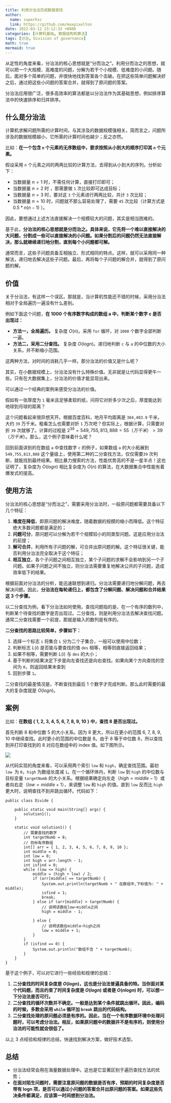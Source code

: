 ```yaml
---
title: 利用分治法完成数据查找
author:
  name: superhsc
  link: https://github.com/maxpixelton
date: 2022-03-12 23:12:33 +0800
categories: [计算机基础, 数据结构和算法]
tags: [分治, Division of governance]
math: true
mermaid: true
---
```


从定性的角度来看，分治法的核心思想就是“分而治之”。利用分而治之的思想，就可以把一个大规模、高难度的问题，分解为若干个小规模、低难度的小问题。随后，面对多个简单的问题，并很快地找到答案各个击破。在把这些简单问题解决好之后，通过把这些小问题的答案合并，就得到了原问题的答案。

分治法应用很广泛，很多高效率的算法都是以分治法作为其基础思想，例如排序算法中的快速排序和归并排序。

## 什么是分治法

计算机求解问题所需的计算时间，与其涉及的数据规模强相关。简而言之，问题所涉及的数据规模越小，它所需的计算时间也越少；反之亦然。

比如：**在一个包含 `n` 个元素的无序数组中，要求按照从小到大的顺序打印其 `n` 个元素。**

假设采用 `n` 个元素之间的两两比较的计算方法，去得到从小到大的序列。分析如下：

- 当数据量 $n = 1$ 时，不需任何计算，直接打印即可；
- 当数据量 $n = 2$ 时 ，那需要做 `1` 次比较即可达成目标；
- 当数据量 $n = 3$ 时，要对这 `3` 个元素进行两两比较，共计 `3` 次比较；
- 当数据量 $n = 10$ 时，问题就不那么容易处理了，需要 `45` 次比较（计算方式是 $0.5*n(n-1)$ ）。

因此，要想通过上述方法直接解决一个规模较大的问题，其实是相当困难的。

基于此，**分治法的核心思想就是分而治之。具体来说，它先将一个难以直接解决的大问题，分割成一些可以直接解决的小问题。如果分割后的问题仍然无法直接解决，那么就继续递归地分割，直到每个小问题都可解。**

通常而言，这些子问题具备互相独立、形式相同的特点。这样，就可以采用同一种解法，递归地去解决这些子问题。最后，再将每个子问题的解合并，就得到了原问题的解。

## 价值

关于分治法，有这样一个误区。那就是，当计算机性能还不错的时候，采用分治法相对于全局遍历一遍没有什么差别。

例如下面这个问题，**在 1000 个有序数字构成的数组 a 中，判断某个数字 c 是否出现过：**

- **方法一，全局遍历。** 复杂度 $O(n)$。采用 `for` 循环，对 `1000` 个数字全部判断一遍。
- **方法二，采用二分查找。** 复杂度 $O(logn)$。递归地判断 `c` 与 `a` 的中位数的大小关系，并不断缩小范围。

这两种方法，对时间的消耗几乎一样。那分治法的价值又是什么呢？

其实，在小数据规模上，分治法没有什么特殊价值。无非就是让代码显得更牛一些。只有在大数据集上，分治法的价值才能显现出来。

可以通过一个经典的案例来感受分治法的价值。

假如有一张厚度为 `1` 毫米且足够柔软的纸，问将它对折多少次之后，厚度能达到地球到月球的距离？

这个问题看起来很异想天开。根据百度百科，地月平均距离是 `384,403.9` 千米，大约 `39` 万千米。粗看怎么也需要对折 `1` 万次吧？但实际上，根据计算，只需要对折 `39` 次就够了。计算的过程是 $2^39 = 549,755,813,888 = 55 （万千米） > 39 （万千米）$。那么，这个例子意味着什么呢？

回到前面讲到的在数组 `a` 中查找数字 `c` 的例子，如果数组 `a` 的大小拓展到 `549,755,813,888` 这个量级上，使用第二种的二分查找方法，仅仅需要`39` 次判断，就能找到最终结果。相比暴力搜索的方法，性能优势高的不是一星半点！这也证明了，复杂度为 $O(logn)$ 相比复杂度为 $O(n)$ 的算法，在大数据集合中性能有着爆发式的提高。

## 使用方法

分治法的核心思想是“分而治之”，需要采用分治法时，一般原问题都需要具备以下几个特征：

1. **难度在降低**，即原问题的解决难度，随着数据的规模的缩小而降低。这个特征绝大多数问题都是满足的；
2. **问题可分**，原问题可以分解为若干个规模较小的同类型问题。这是应用分治法的前提；
3. **解可合并**，利用所有子问题的解，可合并出原问题的解。这个特征很关键，能否利用分治法完全取决于这个特征；
4. **相互独立**，各个子问题之间相互独立，某个子问题的求解不会影响到另一个子问题。如果子问题之间不独立，则分治法需要重复地解决公共的子问题，造成效率低下的结果。

根据前面对分治法的分析，能迅速联想到递归。分治法需要递归地分解问题，再去解决问题。因此，**分治法在每轮递归上，都包含了分解问题、解决问题和合并结果这 3 个步骤。**

以二分查找为例，看下分治法如何使用。查找问题指的是，在一个有序的数列中，判断某个待查找的数字是否出现过。二分查找，则是利用分治法去解决查找问题。通常二分查找需要一个前提，那就是输入的数列是有序的。

**二分查找的思路比较简单，步骤如下：**

1. 选择一个标志 `i` 将集合 `L` 分为二个子集合，一般可以使用中位数；
2. 判断标志 $L(i)$ 是否能与要查找的值 `des` 相等，相等则直接返回结果；
3. 如果不相等，需要判断 $L(i)$ 与 `des` 的大小；
4. 基于判断的结果决定下步是向左查找还是向右查找。如果向某个方向查找的空间为 `0`，则返回结果未查到
5. 回到步骤 `1`。

二分查找的最差情况是，不断查找到最后 1 个数字才完成判断。那么此时需要的最大的复杂度就是 $O(logn)$。

## 案例

比如：**在数组 { 1, 2, 3, 4, 5, 6, 7, 8, 9, 10 } 中，查找 8 是否出现过。**

首先判断 8 和中位数 5 的大小关系。因为 8 更大，所以在更小的范围 6, 7, 8, 9, 10 中继续查找。此时更小的范围的中位数是 8。由于 8 等于中位数 8，所以查找到并打印查找到的 8 对应在数组中的 index 值。如下图所示。

![](https://images.happymaya.cn/assert/structures/1201.gif)

从代码实现的角度来看，可以采用两个索引 `low` 和 `high`，确定查找范围。最初 `low `为 `0`，`high` 为数组长度减 `1`。在一个循环体内，判断 `low` 到 `high` 的中位数与目标变量 `targetNumb` 的大小关系。根据结果确定向左走$（high = middle - 1）$或者向右走$（low = middle + 1）$，来调整 `low` 和 `high` 的值。直到 `low` 反而比 `high` 更大时，说明查找不到并跳出循环。代码如下：

```
public class Divide {

    public static void main(String[] args) {
        solution1();
    }

    static void solution1() {
        // 需要查找的数字
        int targetNumb = 8;
        // 目标有序数组
        int[] arr = { 1, 2, 3, 4, 5, 6, 7, 8, 9, 10 };
        int middle = 0;
        int low = 0;
        int high = arr.length - 1;
        int isfind = 0;
        while (low <= high) {
            middle = (high + low) / 2;
            if (arr[middle] == targetNumb) {
                System.out.println(targetNumb + " 在数组中,下标值为: " + middle);
                isfind = 1;
                break;
            } else if (arr[middle] > targetNumb) {
                // 说明该数在low~middle之间
                high = middle - 1;

            } else {
                // 说明该数在middle~high之间
                low = middle + 1;
            }
        }
        if (isfind == 0) {
            System.out.println("数组不含 " + targetNumb);
        }
    }
}
```

基于这个例子，可以对它进行一些经验和规律的总结：

1. **二分查找的时间复杂度是 $O(logn)$，这也是分治法普遍具备的特。当你面对某个代码题，而且约束了时间复杂度是 $O(logn)$ 或者是 $O(nlogn)$ 时，可以想一下分治法是否可行。**
2. **二分查找的循环次数并不确定。一般是达到某个条件就跳出循环。因此，编码的时候，多数会采用 `while` 循环加 `break` 跳出的代码结构。**
3. **二分查找处理的原问题必须是有序的。因此，当在一个有序数据环境中处理问题时，可以考虑分治法。相反，如果原问题中的数据并不是有序的，则使用分治法的可能性就会很低了。**

以上 3 点经验和规律的总结，快速找到解决方案，做好技术选型。

## 总结

- 分治法经常会用在海量数据处理中。这也是它显著区别于遍历查找方法的优势；
- **在面对陌生问题时，需要注意原问题的数据是否有序，预期的时间复杂度是否带有 logn 项，是否可以通过小问题的答案合并出原问题的答案。如果这些先决条件都满足，应该第一时间想到分治法。**
